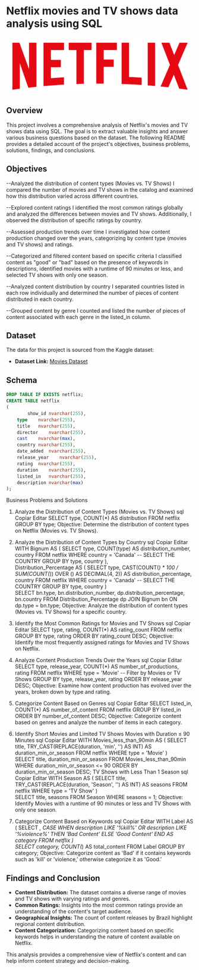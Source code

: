 # Netflix movies and TV shows data analysis using SQL
![Netflix Logo](https://github.com/DannielLisardo/portfolio.netflix/blob/main/logo.png)

## Overview
This project involves a comprehensive analysis of Netflix's movies and TV shows data using SQL. The goal is to extract valuable insights and answer various business questions based on the dataset. The following README provides a detailed account of the project's objectives, business problems, solutions, findings, and conclusions.

## Objectives

--Analyzed the distribution of content types (Movies vs. TV Shows) 
I compared the number of movies and TV shows in the catalog and examined how this distribution varied across different countries.

--Explored content ratings
I identified the most common ratings globally and analyzed the differences between movies and TV shows. Additionally, I observed the distribution of specific ratings by country.

--Assessed production trends over time
I investigated how content production changed over the years, categorizing by content type (movies and TV shows) and ratings.

--Categorized and filtered content based on specific criteria
I classified content as "good" or "bad" based on the presence of keywords in descriptions, identified movies with a runtime of 90 minutes or less, and selected TV shows with only one season.

--Analyzed content distribution by country
I separated countries listed in each row individually and determined the number of pieces of content distributed in each country.

--Grouped content by genre
I counted and listed the number of pieces of content associated with each genre in the listed_in column.

## Dataset

The data for this project is sourced from the Kaggle dataset:

- **Dataset Link:** [Movies Dataset](https://www.kaggle.com/datasets/shivamb/netflix-shows?resource=download)

## Schema

```sql
DROP TABLE IF EXISTS netflix;
CREATE TABLE netflix
(
    	show_id	nvarchar(255),
	type	nvarchar(255),
	title	nvarchar(255),
	director	nvarchar(255),
	cast	nvarchar(max),
	country	nvarchar(255),
	date_added	nvarchar(255),
	release_year	nvarchar(255),
	rating	nvarchar(255),
	duration	nvarchar(255),
	listed_in	nvarchar(255),
	description nvarchar(max)
);
```

Business Problems and Solutions
1. Analyze the Distribution of Content Types (Movies vs. TV Shows)
sql
Copiar
Editar
SELECT 
    type,
    COUNT(*) AS distribution 
FROM netflix 
GROUP BY type;
Objective: Determine the distribution of content types on Netflix (Movies vs. TV Shows).

2. Analyze the Distribution of Content Types by Country
sql
Copiar
Editar
WITH Bignum AS (
    SELECT 
        type, 
        COUNT(type) AS distribution_number, 
        country 
    FROM netflix 
    WHERE country = 'Canada' -- SELECT THE COUNTRY 
    GROUP BY type, country
),  
Distribution_Percentage AS (
    SELECT 
        type, 
        CAST(COUNT(*) * 100 / SUM(COUNT(*)) OVER () AS DECIMAL(4, 2)) AS distribution_percentage, 
        country 
    FROM netflix 
    WHERE country = 'Canada' -- SELECT THE COUNTRY 
    GROUP BY type, country
)  
SELECT 
    bn.type, 
    bn.distribution_number, 
    dp.distribution_percentage, 
    bn.country 
FROM Distribution_Percentage dp 
JOIN Bignum bn 
ON dp.type = bn.type;
Objective: Analyze the distribution of content types (Movies vs. TV Shows) for a specific country.

3. Identify the Most Common Ratings for Movies and TV Shows
sql
Copiar
Editar
SELECT 
    type, 
    rating, 
    COUNT(*) AS rating_count 
FROM netflix 
GROUP BY type, rating 
ORDER BY rating_count DESC;
Objective: Identify the most frequently assigned ratings for Movies and TV Shows on Netflix.

4. Analyze Content Production Trends Over the Years
sql
Copiar
Editar
SELECT 
    type, 
    release_year, 
    COUNT(*) AS number_of_productions, 
    rating 
FROM netflix 
WHERE type = 'Movie' -- Filter by Movies or TV Shows 
GROUP BY type, release_year, rating 
ORDER BY release_year DESC;
Objective: Examine how content production has evolved over the years, broken down by type and rating.

5. Categorize Content Based on Genres
sql
Copiar
Editar
SELECT 
    listed_in, 
    COUNT(*) AS number_of_content 
FROM netflix 
GROUP BY listed_in 
ORDER BY number_of_content DESC;
Objective: Categorize content based on genres and analyze the number of items in each category.

6. Identify Short Movies and Limited TV Shows
Movies with Duration ≤ 90 Minutes
sql
Copiar
Editar
WITH Movies_less_than_90min AS (
    SELECT 
        title, 
        TRY_CAST(REPLACE(duration, 'min', '') AS INT) AS duration_min_or_season 
    FROM netflix 
    WHERE type = 'Movie'
)  
SELECT 
    title, 
    duration_min_or_season 
FROM Movies_less_than_90min 
WHERE duration_min_or_season <= 90 
ORDER BY duration_min_or_season DESC;
TV Shows with Less Than 1 Season
sql
Copiar
Editar
WITH Season AS (
    SELECT 
        title, 
        TRY_CAST(REPLACE(duration, 'Season', '') AS INT) AS seasons 
    FROM netflix 
    WHERE type = 'TV Show'
)  
SELECT 
    title, 
    seasons 
FROM Season 
WHERE seasons = 1;
Objective: Identify Movies with a runtime of 90 minutes or less and TV Shows with only one season.

7. Categorize Content Based on Keywords
sql
Copiar
Editar
WITH Label AS (
    SELECT 
        *, 
        CASE 
            WHEN description LIKE '%kill%' OR description LIKE '%violence%' THEN 'Bad Content' 
            ELSE 'Good Content' 
        END AS category 
    FROM netflix
)  
SELECT 
    category, 
    COUNT(*) AS total_content 
FROM Label 
GROUP BY category;
Objective: Categorize content as 'Bad' if it contains keywords such as 'kill' or 'violence,' otherwise categorize it as 'Good.'

## Findings and Conclusion

- **Content Distribution:** The dataset contains a diverse range of movies and TV shows with varying ratings and genres.
- **Common Ratings:** Insights into the most common ratings provide an understanding of the content's target audience.
- **Geographical Insights:** The count of content releases by Brazil highlight regional content distribution.
- **Content Categorization:** Categorizing content based on specific keywords helps in understanding the nature of content available on Netflix.

This analysis provides a comprehensive view of Netflix's content and can help inform content strategy and decision-making.





